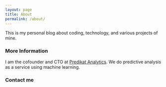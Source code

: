 ```yaml
---
layout: page
title: About
permalink: /about/
---
```


This is my personal blog about coding, technology, and various projects of mine.

### More Information

I am the cofounder and CTO at [Predikat Analytics](http://www.predikat.co/).  We do predictive analysis as a service using machine learning.

### Contact me


